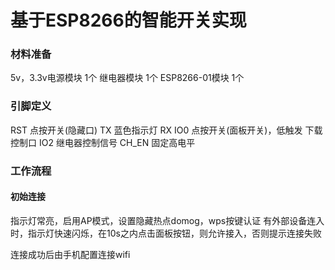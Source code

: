 # 基于ESP8266的智能开关实现

### 材料准备
5v，3.3v电源模块 1个
继电器模块       1个
ESP8266-01模块   1个

### 引脚定义
RST 点按开关(隐藏口)
TX 蓝色指示灯
RX
IO0 点按开关(面板开关)，低触发 下载控制口
IO2 继电器控制信号
CH_EN 固定高电平

### 工作流程


#### 初始连接
指示灯常亮，启用AP模式，设置隐藏热点domog，wps按键认证
有外部设备连入时，指示灯快速闪烁，在10s之内点击面板按钮，则允许接入，否则提示连接失败

连接成功后由手机配置连接wifi